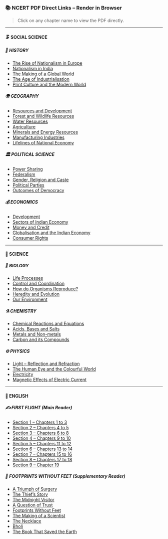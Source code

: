 ### 📚 NCERT PDF Direct Links – Render in Browser
> Click on any chapter name to view the PDF directly.

---

#### 🗜️ SOCIAL SCIENCE

##### 🧬 HISTORY
- [The Rise of Nationalism in Europe](https://raw.githubusercontent.com/ubsr-official/notebooks/main/NCERT-PDF/SOCIAL-SCIENCE/HISTORY/SSC-HISTORY-RISE_OF_NATIONALISM_IN_EUROPE-1.pdf)
- [Nationalism in India](https://raw.githubusercontent.com/ubsr-official/notebooks/main/NCERT-PDF/SOCIAL-SCIENCE/HISTORY/SSC-HISTORY-NATIONALISM_IN_INDIA-2.pdf)
- [The Making of a Global World](https://raw.githubusercontent.com/ubsr-official/notebooks/main/NCERT-PDF/SOCIAL-SCIENCE/HISTORY/SSC-HISTORY-THE_MAKING_OF_A_GLOBAL_WORLD-3.pdf)
- [The Age of Industrialisation](https://raw.githubusercontent.com/ubsr-official/notebooks/main/NCERT-PDF/SOCIAL-SCIENCE/HISTORY/SSC-HISTORY-AGE_OF_INDUSTRY-4.pdf)
- [Print Culture and the Modern World](https://raw.githubusercontent.com/ubsr-official/notebooks/main/NCERT-PDF/SOCIAL-SCIENCE/HISTORY/SSC-HISTORY-PRINT_CULTURE_AND_THE_MODERN_WORLD-5.pdf)

##### 🌍 GEOGRAPHY
- [Resources and Development](https://raw.githubusercontent.com/ubsr-official/notebooks/main/NCERT-PDF/SOCIAL-SCIENCE/GEOGRAPHY/SSC-GEOGRAPHY-RESOURCES_AND_DEVELOPMENT-1.pdf)
- [Forest and Wildlife Resources](https://raw.githubusercontent.com/ubsr-official/notebooks/main/NCERT-PDF/SOCIAL-SCIENCE/GEOGRAPHY/SSC-GEOGRAPHY-FOREST_AND_WILDLIFE_RESOURCES-2.pdf)
- [Water Resources](https://raw.githubusercontent.com/ubsr-official/notebooks/main/NCERT-PDF/SOCIAL-SCIENCE/GEOGRAPHY/SSC-GEOGRAPHY-WATER_RESOURCES-3.pdf)
- [Agriculture](https://raw.githubusercontent.com/ubsr-official/notebooks/main/NCERT-PDF/SOCIAL-SCIENCE/GEOGRAPHY/SSC-GEOGRAPHY-AGRICULTURE-4.pdf)
- [Minerals and Energy Resources](https://raw.githubusercontent.com/ubsr-official/notebooks/main/NCERT-PDF/SOCIAL-SCIENCE/GEOGRAPHY/SSC-GEOGRAPHY-MINERALS_AND_ENERGY_RESOURCES-5.pdf)
- [Manufacturing Industries](https://raw.githubusercontent.com/ubsr-official/notebooks/main/NCERT-PDF/SOCIAL-SCIENCE/GEOGRAPHY/SSC-GEOGRAPHY-MANUFACTURING_INDUSTRIES-6.pdf)
- [Lifelines of National Economy](https://raw.githubusercontent.com/ubsr-official/notebooks/main/NCERT-PDF/SOCIAL-SCIENCE/GEOGRAPHY/SSC-GEOGRAPHY-LIFELINES_OF_NATIONAL_ECONOMY-7.pdf)

##### 🏛️ POLITICAL SCIENCE
- [Power Sharing](https://raw.githubusercontent.com/ubsr-official/notebooks/main/NCERT-PDF/SOCIAL-SCIENCE/POLITICAL-SCIENCE/SSC-POLITICAL_SCIENCE-POWER_SHARING-1.pdf)
- [Federalism](https://raw.githubusercontent.com/ubsr-official/notebooks/main/NCERT-PDF/SOCIAL-SCIENCE/POLITICAL-SCIENCE/SSC-POLITICAL_SCIENCE-FEDERALISM-2.pdf)
- [Gender, Religion and Caste](https://raw.githubusercontent.com/ubsr-official/notebooks/main/NCERT-PDF/SOCIAL-SCIENCE/POLITICAL-SCIENCE/SSC-POLITICAL_SCIENCE-GENDER_RELIGION_AND_CASTE-3.pdf)
- [Political Parties](https://raw.githubusercontent.com/ubsr-official/notebooks/main/NCERT-PDF/SOCIAL-SCIENCE/POLITICAL-SCIENCE/SSC-POLITICAL_SCIENCE-POLITICAL_PARTIES-4.pdf)
- [Outcomes of Democracy](https://raw.githubusercontent.com/ubsr-official/notebooks/main/NCERT-PDF/SOCIAL-SCIENCE/POLITICAL-SCIENCE/SSC-POLITICAL_SCIENCE-OUTCOMES_OF_DEMOCRACY-5.pdf)

##### 💰 ECONOMICS
- [Development](https://raw.githubusercontent.com/ubsr-official/notebooks/main/NCERT-PDF/SOCIAL-SCIENCE/ECONOMICS/SSC-ECONOMICS-DEVELOPEMT-1.pdf)
- [Sectors of Indian Economy](https://raw.githubusercontent.com/ubsr-official/notebooks/main/NCERT-PDF/SOCIAL-SCIENCE/ECONOMICS/SSC-ECONOMICS-SECTORS_OF_INDIAN_ECONOMY-2.pdf)
- [Money and Credit](https://raw.githubusercontent.com/ubsr-official/notebooks/main/NCERT-PDF/SOCIAL-SCIENCE/ECONOMICS/SSC-ECONOMICS-MONEY_AND_CREDIT-3.pdf)
- [Globalisation and the Indian Economy](https://raw.githubusercontent.com/ubsr-official/notebooks/main/NCERT-PDF/SOCIAL-SCIENCE/ECONOMICS/SSC-ECONOMICS-GLOBALISATION_AND_THE_INDIAN_ECONOMY-4.pdf)
- [Consumer Rights](https://raw.githubusercontent.com/ubsr-official/notebooks/main/NCERT-PDF/SOCIAL-SCIENCE/ECONOMICS/SSC-ECONOMICS-CONSUMER_RIGHTS-5.pdf)

---

#### 🧪 SCIENCE

##### 🔬 BIOLOGY
- [Life Processes](https://raw.githubusercontent.com/ubsr-official/notebooks/main/NCERT-PDF/SCIENCE/BIOLOGY/SCIENCE-BIOLOGY-LIFE_PROCESSES-5.pdf)
- [Control and Coordination](https://raw.githubusercontent.com/ubsr-official/notebooks/main/NCERT-PDF/SCIENCE/BIOLOGY/SCIENCE-BIOLOGY-CONTROL_AND_COORDINATION-6.pdf)
- [How do Organisms Reproduce?](https://raw.githubusercontent.com/ubsr-official/notebooks/main/NCERT-PDF/SCIENCE/BIOLOGY/SCIENCE-BIOLOGY-HOW_DO_ORGANISMS_REPRODUCE-7.pdf)
- [Heredity and Evolution](https://raw.githubusercontent.com/ubsr-official/notebooks/main/NCERT-PDF/SCIENCE/BIOLOGY/SCIENCE-BIOLOGY-HEREDITY-8.pdf)
- [Our Environment](https://raw.githubusercontent.com/ubsr-official/notebooks/main/NCERT-PDF/SCIENCE/BIOLOGY/SCIENCE-BIOLOGY-OUR_ENVIRONMENT-13.pdf)

##### ⚗️ CHEMISTRY
- [Chemical Reactions and Equations](https://raw.githubusercontent.com/ubsr-official/notebooks/main/NCERT-PDF/SCIENCE/CHEMISTRY/SCIENCE-CHEMISTRY-CHEMICAL_REACTIONS_AND_EQUATIONS-1.pdf)
- [Acids, Bases and Salts](https://raw.githubusercontent.com/ubsr-official/notebooks/main/NCERT-PDF/SCIENCE/CHEMISTRY/SCIENCE-CHEMISTRY-ACIDS_BASES_AND_SALTS-2.pdf)
- [Metals and Non-metals](https://raw.githubusercontent.com/ubsr-official/notebooks/main/NCERT-PDF/SCIENCE/CHEMISTRY/SCIENCE-CHEMISTRY-METALS_AND_NON_METALS-3.pdf)
- [Carbon and its Compounds](https://raw.githubusercontent.com/ubsr-official/notebooks/main/NCERT-PDF/SCIENCE/CHEMISTRY/SCIENCE-CHEMISTRY-CARBON_AND_ITS_COMPOUNDS-4.pdf)

##### ⚙️ PHYSICS
- [Light – Reflection and Refraction](https://raw.githubusercontent.com/ubsr-official/notebooks/main/NCERT-PDF/SCIENCE/PHYSICS/SCIENCE-PHYSICS-LIGHT_REFLECTION_AND_REFRACTION-9.pdf)
- [The Human Eye and the Colourful World](https://raw.githubusercontent.com/ubsr-official/notebooks/main/NCERT-PDF/SCIENCE/PHYSICS/SCIENCE-PHYSICS-HUMAN_EYE_AND_COLOURFUL_WORLD-10.pdf)
- [Electricity](https://raw.githubusercontent.com/ubsr-official/notebooks/main/NCERT-PDF/SCIENCE/PHYSICS/SCIENCE-PHYSICS-ELECTRICITY-11.pdf)
- [Magnetic Effects of Electric Current](https://raw.githubusercontent.com/ubsr-official/notebooks/main/NCERT-PDF/SCIENCE/PHYSICS/SCIENCE-PHYSICS-MAGNETIC_EFFECTS_OF_ELECTRIC_CURRENT-12.pdf)

---

#### 📖 ENGLISH

##### ✍️ FIRST FLIGHT (Main Reader)
- [Section 1 – Chapters 1 to 3](https://raw.githubusercontent.com/ubsr-official/notebooks/main/NCERT-PDF/ENGLISH/FIRST-FLIGHT/ENGLISH-FIRST_FLIGHT-SECTION1-CH(1-3).pdf)
- [Section 2 – Chapters 4 to 5](https://raw.githubusercontent.com/ubsr-official/notebooks/main/NCERT-PDF/ENGLISH/FIRST-FLIGHT/ENGLISH-FIRST_FLIGHT-SECTION2-CH(4-5).pdf)
- [Section 3 – Chapters 6 to 8](https://raw.githubusercontent.com/ubsr-official/notebooks/main/NCERT-PDF/ENGLISH/FIRST-FLIGHT/ENGLISH-FIRST_FLIGHT-SECTION3-CH(6-8).pdf)
- [Section 4 – Chapters 9 to 10](https://raw.githubusercontent.com/ubsr-official/notebooks/main/NCERT-PDF/ENGLISH/FIRST-FLIGHT/ENGLISH-FIRST_FLIGHT-SECTION4-CH(9-10).pdf)
- [Section 5 – Chapters 11 to 12](https://raw.githubusercontent.com/ubsr-official/notebooks/main/NCERT-PDF/ENGLISH/FIRST-FLIGHT/ENGLISH-FIRST_FLIGHT-SECTION5-CH(11-12).pdf)
- [Section 6 – Chapters 13 to 14](https://raw.githubusercontent.com/ubsr-official/notebooks/main/NCERT-PDF/ENGLISH/FIRST-FLIGHT/ENGLISH-FIRST_FLIGHT-SECTION6-CH(13-14).pdf)
- [Section 7 – Chapters 15 to 16](https://raw.githubusercontent.com/ubsr-official/notebooks/main/NCERT-PDF/ENGLISH/FIRST-FLIGHT/ENGLISH-FIRST_FLIGHT-SECTION7-CH(15-16).pdf)
- [Section 8 – Chapters 17 to 18](https://raw.githubusercontent.com/ubsr-official/notebooks/main/NCERT-PDF/ENGLISH/FIRST-FLIGHT/ENGLISH-FIRST_FLIGHT-SECTION8-CH(17-18).pdf)
- [Section 9 – Chapter 19](https://raw.githubusercontent.com/ubsr-official/notebooks/main/NCERT-PDF/ENGLISH/FIRST-FLIGHT/ENGLISH-FIRST_FLIGHT-SECTION9-CH(19).pdf)


##### 🧠 FOOTPRINTS WITHOUT FEET (Supplementary Reader)
- [A Triumph of Surgery](https://raw.githubusercontent.com/ubsr-official/notebooks/main/NCERT-PDF/ENGLISH/ENGLISH-FOOTPRINTS_WITHOUT_FEET-A_TRIUMPH_OF_SURGERY-1.pdf)
- [The Thief’s Story](https://raw.githubusercontent.com/ubsr-official/notebooks/main/NCERT-PDF/ENGLISH/ENGLISH-FOOTPRINTS_WITHOUT_FEET-THE_THIEFS_STORY-2.pdf)
- [The Midnight Visitor](https://raw.githubusercontent.com/ubsr-official/notebooks/main/NCERT-PDF/ENGLISH/ENGLISH-FOOTPRINTS_WITHOUT_FEET-THE_MIDNIGHT_VISITOR-3.pdf)
- [A Question of Trust](https://raw.githubusercontent.com/ubsr-official/notebooks/main/NCERT-PDF/ENGLISH/ENGLISH-FOOTPRINTS_WITHOUT_FEET-A_QUESTION_OF_TRUST-4.pdf)
- [Footprints Without Feet](https://raw.githubusercontent.com/ubsr-official/notebooks/main/NCERT-PDF/ENGLISH/ENGLISH-FOOTPRINTS_WITHOUT_FEET-FOOTPRINTS_WITHOUT_FEET-5.pdf)
- [The Making of a Scientist](https://raw.githubusercontent.com/ubsr-official/notebooks/main/NCERT-PDF/ENGLISH/ENGLISH-FOOTPRINTS_WITHOUT_FEET-THE_MAKING_OF_A_SCIENTIST-6.pdf)
- [The Necklace](https://raw.githubusercontent.com/ubsr-official/notebooks/main/NCERT-PDF/ENGLISH/ENGLISH-FOOTPRINTS_WITHOUT_FEET-THE_NECKLACE-7.pdf)
- [Bholi](https://raw.githubusercontent.com/ubsr-official/notebooks/main/NCERT-PDF/ENGLISH/ENGLISH-FOOTPRINTS_WITHOUT_FEET-BHOLI-8.pdf)
- [The Book That Saved the Earth](https://raw.githubusercontent.com/ubsr-official/notebooks/main/NCERT-PDF/ENGLISH/ENGLISH-FOOTPRINTS_WITHOUT_FEET-THE_BOOK_THAT_SAVED_THE_EARTH-9.pdf)
